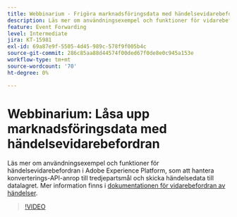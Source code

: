```yaml
---
title: Webbinarium - Frigöra marknadsföringsdata med händelsevidarebefordran
description: Läs mer om användningsexempel och funktioner för vidarebefordran av händelser i Adobe Experience Platform.
feature: Event Forwarding
level: Intermediate
jira: KT-15981
exl-id: 69a87e9f-5505-4d45-989c-578f9f005b4c
source-git-commit: 286c85aa88d44574f00ded67f0de8e0c945a153e
workflow-type: tm+mt
source-wordcount: '70'
ht-degree: 0%

---
```


# Webbinarium: Låsa upp marknadsföringsdata med händelsevidarebefordran

Läs mer om användningsexempel och funktioner för händelsevidarebefordran i Adobe Experience Platform, som att hantera konverterings-API-anrop till tredjepartsmål och skicka händelsedata till datalagret. Mer information finns i [dokumentationen för vidarebefordran av händelser](https://experienceleague.adobe.com/docs/experience-platform/tags/event-forwarding/overview.html).

>[!VIDEO](https://video.tv.adobe.com/v/3434936?learn=on&enablevpops)
